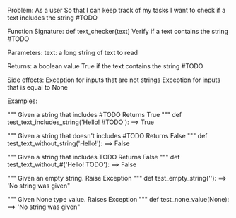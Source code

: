 Problem:
As a user
So that I can keep track of my tasks
I want to check if a text includes the string #TODO

Function Signature:
def text_checker(text)
    Verify if a text contains the string #TODO

Parameters:
    text: a long string of text to read

Returns:
    a boolean value True if the text contains the string #TODO

Side effects:
    Exception for inputs that are not strings
    Exception for inputs that is equal to None

Examples:

"""
Given a string that includes #TODO
Returns True
"""
def test_text_includes_string('Hello! #TODO'):
        ==> True

"""
Given a string that doesn't includes #TODO
Returns False
"""
def test_text_without_string('Hello!'):
        ==> False

"""
Given a string that includes TODO
Returns False
"""
def test_text_without_#('Hello! TODO'):
        ==> False

"""
Given an empty string.
Raise Exception
"""
def test_empty_string(''):
    ==> 'No string was given"

"""
Given None type value.
Raises Exception
"""
def test_none_value(None):
     ==> 'No string was given"